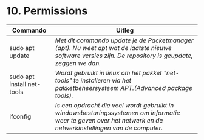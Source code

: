# 10. Permissions

Commando | Uitleg
--- | ---
sudo apt update | _Met dit commando update je de Packetmanager (apt). Nu weet apt wat de laatste nieuwe software versies zijn. De repository is geupdate, zeggen we dan._
sudo apt install net-tools | _Wordt gebruikt in linux om het pakket "net-tools" te installeren via het pakketbeheersysteem APT.(Advanced package tools)._
ifconfig |_Is een opdracht die veel wordt gebruikt in windowsbesturingssystemen om informatie weer te geven over het netwerk en de netwerkinstellingen van de computer._